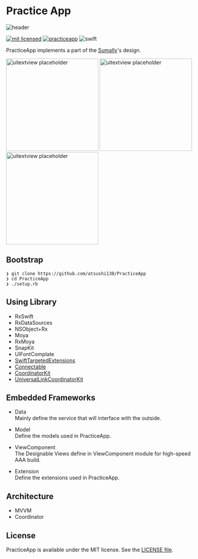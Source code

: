 # Practice App
![header](https://user-images.githubusercontent.com/11363154/34647713-5802a906-f3cd-11e7-93c0-20fd90fd5bc0.png)

[![mit licensed](https://img.shields.io/badge/License-MIT-d94c32.svg)](./license)
[![practiceapp](https://img.shields.io/badge/Swift-PracticeApp-3B5998.svg)](https://github.com/atsushi130/PracticeApp.git)
![swift](https://img.shields.io/badge/Swift-4-ffac45.svg)


PracticeApp implements a part of the [Sumally](https://sumally.com)'s design.

<img width="250" alt="uitextview placeholder" src="https://user-images.githubusercontent.com/11363154/34643110-f3236a22-f361-11e7-9524-edb8f9d963d2.gif"> <img width="250" alt="uitextview placeholder" src="https://user-images.githubusercontent.com/11363154/34643201-8d984162-f363-11e7-8764-c001e9783f62.gif"> <img width="250" alt="uitextview placeholder" src="https://user-images.githubusercontent.com/11363154/34643264-af376c02-f364-11e7-82c0-d300dd061e3a.gif">


## Bootstrap
```
❯ git clone https://github.com/atsushi130/PracticeApp
❯ cd PracticeApp
❯ ./setup.rb
```

## Using Library
- RxSwift
- RxDataSources
- NSObject+Rx
- Moya
- RxMoya
- SnapKit
- UIFontComplate
- [SwiftTargetedExtensions](https://github.com/atsushi130/SwiftTargetedExtensions)
- [Connectable](https://github.com/atsushi130/Connectable)
- [CoordinatorKit](https://github.com/atsushi130/CoordinatorKit)
- [UniversalLinkCoordinatorKit](https://github.com/atsushi130/UniversalLinkCoordinatorKit)

## Embedded Frameworks
- Data  
Mainly define the service that will interface with the outside.

- Model  
Define the models used in PracticeApp.

- ViewComponent  
The Designable Views define in ViewComponent module for high-speed AAA build.

- Extension  
Define the extensions used in PracticeApp.

## Architecture
- MVVM
- Coordinator

## License
PracticeApp is available under the MIT license. See the [LICENSE file](https://github.com/atsushi130/PracticeApp/blob/master/license).
